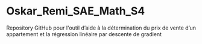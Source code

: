 # Oskar_Remi_SAE_Math_S4
Repository GitHub pour l'outil d’aide à la détermination du prix de vente d’un appartement et la régression linéaire par descente de gradient
